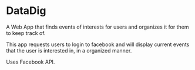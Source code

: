 # DataDig
A Web App that finds events of interests for users and organizes it for them to keep track of.

This app requests users to login to facebook and will display current events that the user is interested in, in a organized manner.

Uses Facebook API.
